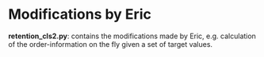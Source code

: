 # Modifications by Eric

**retention_cls2.py**: contains the modifications made by Eric, e.g. calculation 
of the order-information on the fly given a set of target values.
